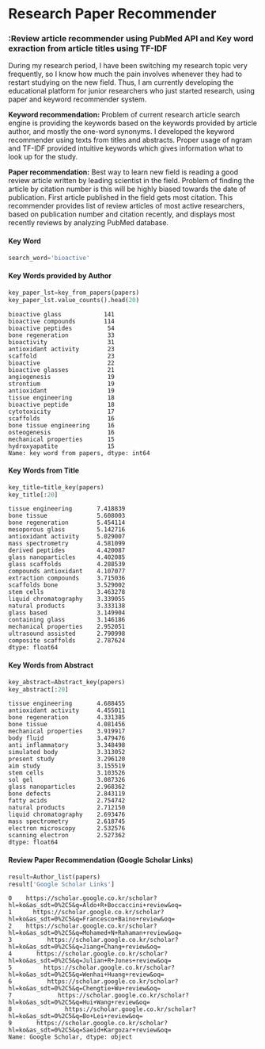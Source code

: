 # Research Paper Recommender

### :Review article recommender using PubMed API and Key word exraction from article titles using TF-IDF

During my research period, I have been switching my research topic very frequently, so I know how much the pain involves whenever they had to restart studying on the new field. Thus, I am currently developing the educational platform for junior researchers who just started research, using paper and keyword recommender system.

**Keyword recommendation:** Problem of current research article search engine is providing the keywords based on the keywords provided by article author, and mostly the one-word synonyms. I developed the keyword recommender using texts from titles and abstracts. Proper usage of ngram and TF-IDF provided intuitive keywords which gives information what to look up for the study.

**Paper recommendation:** Best way to learn new field is reading a good review article written by leading scientist in the field. Problem of finding the article by citation number is this will be highly biased towards the date of publication. First article published in the field gets most citation. This recommender provides list of review articles of most active researchers, based on publication number and citation recently, and displays most recently reviews by analyzing PubMed database. 

#### Key Word
```Python
search_word='bioactive'
```

#### Key Words provided by Author

```Python
key_paper_lst=key_from_papers(papers)
key_paper_lst.value_counts().head(20)
```
    bioactive glass            141
    bioactive compounds        114
    bioactive peptides          54
    bone regeneration           33
    bioactivity                 31
    antioxidant activity        23
    scaffold                    23
    bioactive                   22
    bioactive glasses           21
    angiogenesis                19
    strontium                   19
    antioxidant                 19
    tissue engineering          18
    bioactive peptide           18
    cytotoxicity                17
    scaffolds                   16
    bone tissue engineering     16
    osteogenesis                16
    mechanical properties       15
    hydroxyapatite              15
    Name: key word from papers, dtype: int64

#### Key Words from Title

```Python
key_title=title_key(papers)
key_title[:20]
```
    tissue engineering       7.418839
    bone tissue              5.608003
    bone regeneration        5.454114
    mesoporous glass         5.142716
    antioxidant activity     5.029007
    mass spectrometry        4.581099
    derived peptides         4.420087
    glass nanoparticles      4.402085
    glass scaffolds          4.288539
    compounds antioxidant    4.107077
    extraction compounds     3.715036
    scaffolds bone           3.529002
    stem cells               3.463278
    liquid chromatography    3.339055
    natural products         3.333138
    glass based              3.149904
    containing glass         3.146186
    mechanical properties    2.952051
    ultrasound assisted      2.790998
    composite scaffolds      2.787624
    dtype: float64

#### Key Words from Abstract

```Python
key_abstract=Abstract_key(papers)
key_abstract[:20]
```
    tissue engineering       4.688455
    antioxidant activity     4.455011
    bone regeneration        4.331385
    bone tissue              4.081456
    mechanical properties    3.919917
    body fluid               3.479476
    anti inflammatory        3.348498
    simulated body           3.313052
    present study            3.296120
    aim study                3.155519
    stem cells               3.103526
    sol gel                  3.087326
    glass nanoparticles      2.968362
    bone defects             2.843119
    fatty acids              2.754742
    natural products         2.712150
    liquid chromatography    2.693476
    mass spectrometry        2.618745
    electron microscopy      2.532576
    scanning electron        2.527362
    dtype: float64

#### Review Paper Recommendation (Google Scholar Links)
```Python
result=Author_list(papers)
result['Google Scholar Links']
```

    0    https://scholar.google.co.kr/scholar?hl=ko&as_sdt=0%2C5&q=Aldo+R+Boccaccini+review&oq=
    1      https://scholar.google.co.kr/scholar?hl=ko&as_sdt=0%2C5&q=Francesco+Baino+review&oq=
    2    https://scholar.google.co.kr/scholar?hl=ko&as_sdt=0%2C5&q=Mohamed+N+Rahaman+review&oq=
    3          https://scholar.google.co.kr/scholar?hl=ko&as_sdt=0%2C5&q=Jiang+Chang+review&oq=
    4       https://scholar.google.co.kr/scholar?hl=ko&as_sdt=0%2C5&q=Julian+R+Jones+review&oq=
    5         https://scholar.google.co.kr/scholar?hl=ko&as_sdt=0%2C5&q=Wenhai+Huang+review&oq=
    6          https://scholar.google.co.kr/scholar?hl=ko&as_sdt=0%2C5&q=Chengtie+Wu+review&oq=
    7             https://scholar.google.co.kr/scholar?hl=ko&as_sdt=0%2C5&q=Hui+Wang+review&oq=
    8               https://scholar.google.co.kr/scholar?hl=ko&as_sdt=0%2C5&q=Bo+Lei+review&oq=
    9       https://scholar.google.co.kr/scholar?hl=ko&as_sdt=0%2C5&q=Saeid+Kargozar+review&oq=
    Name: Google Scholar, dtype: object